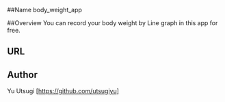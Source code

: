 ##Name
body_weight_app

##Overview
You can record your body weight by Line graph in this app for free.

## URL


## Author
Yu Utsugi [https://github.com/utsugiyu]
